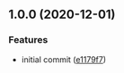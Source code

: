 ## 1.0.0 (2020-12-01)


### Features

* initial commit ([e1179f7](https://github.com/unindented/rougher/commit/e1179f77d564418e8fbc8ddca0048d6844577240))
